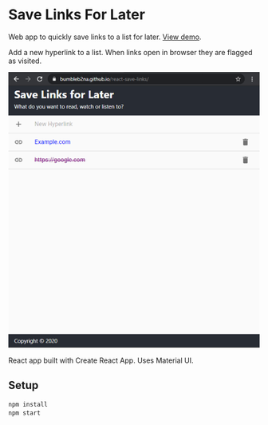 # Save Links For Later

Web app to quickly save links to a list for later. [View demo](https://bumbleb2na.github.io/react-save-links).

Add a new hyperlink to a list. When links open in browser they are flagged as visited.

[![To Do App Screenshot](./screenshots/react-save-links-screen1_s.png)](./screenshots/react-save-links-screen1.png)

React app built with Create React App. Uses Material UI.

## Setup

```bash
npm install
npm start
```
